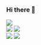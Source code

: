### Hi there 👋  
![](https://github-profile-summary-cards.vercel.app/api/cards/profile-details?username=citrus1998&theme=default)  
![](https://github-profile-summary-cards.vercel.app/api/cards/repos-per-language?username=citrus1998&theme=default)
![](https://github-profile-summary-cards.vercel.app/api/cards/most-commit-language?username=citrus1998&theme=default)  
![](https://github-profile-summary-cards.vercel.app/api/cards/stats?username=citrus1998&theme=default)
![](https://github-profile-summary-cards.vercel.app/api/cards/productive-time?username=citrus1998&theme=default)  

<!--
**citrus1998/citrus1998** is a ✨ _special_ ✨ repository because its `README.md` (this file) appears on your GitHub profile.

Here are some ideas to get you started:

- 🔭 I’m currently working on ...
- 🌱 I’m currently learning ...
- 👯 I’m looking to collaborate on ...
- 🤔 I’m looking for help with ...
- 💬 Ask me about ...
- 📫 How to reach me: ...
- 😄 Pronouns: ...
- ⚡ Fun fact: ...
-->
